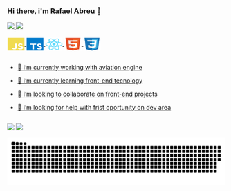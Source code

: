 ### Hi there, i'm Rafael Abreu 👋

 <div>
  <a href="https://github.com/Rafael-Abreu">
  <img height="175em" src="https://github-readme-stats.vercel.app/api?username=Rafael-Abreu&show_icons=true&theme=dracula&include_all_commits=true&count_private=true"/>
  <img height="175em" src="https://github-readme-stats.vercel.app/api/top-langs/?username=Rafael-Abreu&layout=compact&langs_count=7&theme=dracula"/>
</div>
  
<div style="display: inline_block"><br>
  <img align="center" alt="Rafael-Js" height="30" width="40" src="https://raw.githubusercontent.com/devicons/devicon/master/icons/javascript/javascript-plain.svg">
  <img align="center" alt="Rafael-Ts" height="30" width="40" src="https://raw.githubusercontent.com/devicons/devicon/master/icons/typescript/typescript-plain.svg">
  <img align="center" alt="Rafael-React" height="30" width="40" src="https://raw.githubusercontent.com/devicons/devicon/master/icons/react/react-original.svg">
  <img align="center" alt="Rafael-HTML" height="30" width="40" src="https://raw.githubusercontent.com/devicons/devicon/master/icons/html5/html5-original.svg">
  <img align="center" alt="Rafael-CSS" height="30" width="40" src="https://raw.githubusercontent.com/devicons/devicon/master/icons/css3/css3-original.svg">
</div>
  
  ##

- 🔭 I’m currently working with aviation engine
- 🌱 I’m currently learning front-end tecnology
- 👯 I’m looking to collaborate on front-end projects
- 🤔 I’m looking for help with frist oportunity on dev area
  
  ##
<div> 
  <a href="https://www.instagram.com/rafaelr.abreu/" target="_blank"><img src="https://img.shields.io/badge/-Instagram-%23E4405F?style=for-the-badge&logo=instagram&logoColor=white" target="_blank"></a>
  <a href="https://www.linkedin.com/in/rafael-de-abreu-7171171b6/" target="_blank"><img src="https://img.shields.io/badge/-LinkedIn-%230077B5?style=for-the-badge&logo=linkedin&logoColor=white" target="_blank"></a> 
 
  ![Snake animation](https://github.com/Rafael-Abreu/Rafael-Abreu/blob/output/github-contribution-grid-snake.svg)
 
</div>


